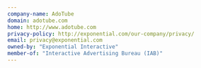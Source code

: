 ```yaml
---
company-name: AdoTube
domain: adotube.com
home: http://www.adotube.com
privacy-policy: http://exponential.com/our-company/privacy/
email: privacy@exponential.com
owned-by: "Exponential Interactive"
member-of: "Interactive Advertising Bureau (IAB)"
---
```




